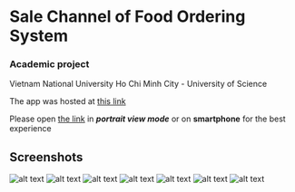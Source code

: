 # Sale Channel of Food Ordering System

### Academic project
Vietnam National University Ho Chi Minh City - University of Science

The app was hosted at [this link](https://smartfood.vercel.app/)

Please open [the link](https://smartfood.vercel.app/) in **_portrait view mode_** or on **__smartphone__** for the best experience

## Screenshots
![alt text](https://i.ibb.co/DGyS4V6/Smart-Food-Home-Screen-v1-1.png "Home Screen")
![alt text](https://i.ibb.co/mBnFWfH/Smart-Food-Restaurant-Detail-v1-0.png "Restaurant Detail")
![alt text](https://i.ibb.co/fp8SPTv/Smart-Food-Food-Detail-v1-0.png "Product Detail")
![alt text](https://i.ibb.co/mG7Pb13/Smart-Food-Add-To-Cart-v1-0.png "Add product to card")
![alt text](https://i.ibb.co/tZNHFyP/Smart-Food-Login-v1-0.png "Login")
![alt text](https://i.ibb.co/SQqdpQs/Smart-Food-Register-v1-0.png "Register")
![alt text](https://i.ibb.co/HGnS9JJ/Smart-Food-Checkout-v1-0.png "Checkout")